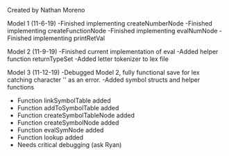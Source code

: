 Created by Nathan Moreno 

Model 1 (11-6-19)
-Finished implementing createNumberNode
-Finished implementing createFunctionNode
-Finished implementing evalNumNode
-Finished implementing printRetVal

Model 2 (11-9-19)
-Finished current implementation of eval
-Added helper function returnTypeSet
-Added letter tokenizer to lex file

Model 3 (11-12-19)
-Debugged Model 2, fully functional save for lex catching character '' as an error.
-Added symbol structs and helper functions 
- Function linkSymbolTable added
- Function addToSymbolTable added
- Function createSymbolTableNode added
- Function createSymbolNode added
- Function evalSymNode added
- Function lookup added
- Needs critical debugging (ask Ryan)